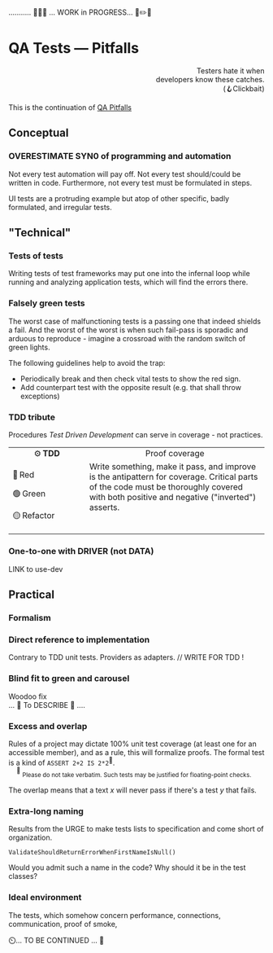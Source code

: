 ........... 🚧🐝🚧 ... WORK in PROGRESS... 🚧✏️🚧

# QA Tests &mdash; Pitfalls 

<p dir=rtl>Testers hate it when<br />.developers know these catches<br/>(Clickbait🪝)</p>

This is the continuation of [QA Pitfalls](../../../QA/README+/QA-pitfalls.md)

## Conceptual

### OVERESTIMATE SYN0 of programming and automation

Not every test automation will pay off. Not every test should/could be written in code. Furthermore, not every test must be formulated in steps.

UI tests are a protruding example but atop of other specific, badly formulated, and irregular tests.

## "Technical"

### Tests of tests

Writing tests of test frameworks may put one into the infernal loop while running and analyzing application tests, which will find the errors there.

### Falsely green tests

The worst case of malfunctioning tests is a passing one that indeed shields a fail. And the worst of the worst is when such fail-pass is sporadic and arduous to reproduce - imagine a crossroad with the random switch of green lights.

The following guidelines help to avoid the trap:

+ Periodically break and then check vital tests to show the red sign.
+ Add counterpart test with the opposite result (e.g. that shall throw exceptions)

### TDD tribute

Procedures _Test Driven Development_ can serve in coverage - not practices.

<table><tr></tr><tr align="center"><td width="30%">⚙️&thinsp;<b>TDD</b></td><td>Proof coverage</td>
  </tr><tr valign="top"><td>
  <p>🔴&thinsp;Red</p>
  <p>🟢&thinsp;Green</p>
  <p>🟡&thinsp;Refactor</p>
</td><td>
  Write something, make it pass, and improve is the antipattern for coverage. Critical parts of the code must be thoroughly covered with both positive and negative ("inverted") asserts.
</td></tr></table>

### One-to-one with DRIVER (not DATA)

LINK to use-dev

## Practical

### Formalism

### Direct reference to implementation

Contrary to TDD unit tests. Providers as adapters. // WRITE FOR TDD !

### Blind fit to green and carousel

Woodoo fix\
... 🚧  To DESCRIBE 🚧 ....

### Excess and overlap

Rules of a project may dictate 100% unit test coverage (at least one for an accessible member), and as a rule, this will formalize proofs. The formal test is a kind of `ASSERT 2+2 IS 2*2`<sup>:large_orange_diamond:</sup>.\
&nbsp;&nbsp;&nbsp;&nbsp;<sup>:large_orange_diamond:</sup>&nbsp;<sub>Please do not take verbatim. Such tests may be justified for floating-point checks.</sub>

The overlap means that a text _x_ will never pass if there's a test _y_ that fails. 

### Extra-long naming

Results from the URGE to make tests lists to specification and come short of organization.

`ValidateShouldReturnErrorWhenFirstNameIsNull()`

Would you admit such a name in the code? Why should it be in the test classes?

### Ideal environment

The tests, which somehow concern performance, connections, communication, proof of smoke, 

⏲️... TO BE CONTINUED ... 🚧
